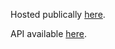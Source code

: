 Hosted publically [here](http://ec2-18-225-195-233.us-east-2.compute.amazonaws.com:3000).

API available [here](http://ec2-18-225-195-233.us-east-2.compute.amazonaws.com/api:3000).
